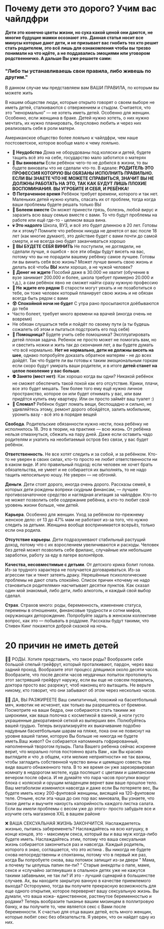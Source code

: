 # Почему дети это дорого? Учим вас чайлдфри
**Дети это конечно цветы жизни, но сука какой ценой они даются, не многие будущие мамки осознают это. Данная статья носит все минусы которые дают дети, и не призывает вас гнобить тех кто решит стать родителем, это всё лишь для ознакомления чтобы вы трезво понимали на что идёте, а не поддавались эмоциями или уговором родственничко.
А дальше Вы уже решаете сами:**

### "Либо ты устанавливаешь свои правила, либо живешь по другим."
В данном случае мы представляем вам ВАШИ ПРАВИЛА, по которым вы можете жить

В нашем обществе люди, которые открыто говорят о своем выборе не иметь детей, сталкиваются с отвержением и стыдом. Считается, что это “ненормально” — не хотеть иметь детей. Особенно для женщин. Особенно, если женщина в браке. Детей нужно хотеть, о них нужно мечтать, их нужно планировать, безусловно любить и через них реализовать себя в роли матери.

Американское общество более лояльно к чайлдфри, чем наше постсоветское, которое вообще мало к чему лояльно.

- **🤯 Неудобство** Дома не оборудованы под коляски и детей, будете тащить всё это на себе, государство мало заботится о матерях
- **🤬 Вы виноваты** Если ребёнок чего-то не добился в жизни, то вы будете виноваты что не сделали что-то. В идеале: **РОДИТЕЛЬ ЭТО ПРОФЕССИЯ КОТОРУЮ ВЫ ОБЯЗАНЫ ИСПОЛНИТЬ ПРАВИЛЬНО. ЕСЛИ ВЫ ЗНАЕТЕ ЧТО НЕ МОЖЕТЕ СПРАВИТЬСЯ, ЗНАЧИТ ВЫ НЕ ДОЛЖНЫ РАБОТАТЬ НА ЭТО, ТАК КАК БУДУТ ЛИШЬ ПЛОХИЕ ВОСПОМИНАНИЯ. ВЫ УГРОБИТЕ И СЕБЯ, И РЕБЁНКА!**
- **⏰ Потраченное время** Ребёнок требует времени, которого и так нет. Маленьких детей нужно купать, спасать их от проблем, тогда когда ваши проблемы будете решать только ВЫ
- **🤮 Болеем вместе** Он может принести грязь, болезнь, любой вирус и заразить всю вашу семью вместе с вами. То что будут проблемы на работе или ещё где-то - целиком ваша вина.
- **💀 Это надолго** Школа, ВУЗ, и всё это будет длинною в 20 лет. Готовы ли к этому? Помните что ребенок никуда не денется от вас после 18 лет (как многие думают), это действие будет с вами почти до самой смерти, и не всегда оно будет заканчиваться хорошо
- **🥺 ВЫ БУДЕТЕ СЕБЯ ВИНИТЬ** Не поступили, не доглядели, не сделали лучше, я ошибся - все эти обиды будут висеть на вас, потому что вы не порадили вашему ребёнку самое лучшее. Готовы ли вы винить себя всю жизнь? Может лучше винить свою жизнь и делать всё чтобы **ВЫ** жили хорошо, а не чужой человек?
- **💸 Денег не ждите** Пособий даже в 30.000 не хватит (обучение в вузе занимает 200.000 и более, школа требует примерно 20.000 и т.д.), а сам ребёнок явно не сможет найти сразу нужную профессию
- **🔧 Не ждите его рядом** В старости могут уехать и не позаботиться о тебе, он тоже человек который планирует свою жизнь и не обязан всегда быть рядом с вами
- **😵 Спокойной ночи не будет** С утра рано просыпаются доёбываются до тебя
- Часто болеет, требует много времени на врачей (иногда очень не вовремя) 
- Не обязан слушаться тебя и пойдёт по своему пути (а ты будешь сожалеть об этом и пытаться подстроить его под себя)
- **💉 Помощница?** Будете учить себе помошника? Эксплуатировать детей плохая задача. Ребенок не просто может не помогать вам, но и свестить ножки и жить так до скончания лет, а вы будете думать что всё нормально. **Нет не нормально, дети не должны висеть на шее**, однако попробуйте доказать обратное матерям - не до всех дойдёт. Так что будете ли вы готовы к таким эмоциональным горкам если скоро будут умирать ваши родители, и в итоге **детей станет на целое поколение у вас больше**.
- **⛔ Занято (мест нет)**: Как хорошо когда вы одни? Никакой ребёнок не сможет обеспечить такой покой как его отсутствие. Крики, плачи, все это будет мешать. Тем более того ему ещё нужно личное пространство, которое он или будет отнимать у вас, или вам придётся купить ему квартиру. Или он просто займёт ваш туалет :) 
- **🧨 Сломал?** Ребёнок будет ломать вещи, беспощадно и сильно, не удивляйтесь этому, ремонт дорого обойдётся, залить мобильник, уронить вазу - всё это в порядке вещей

**Свобода**. Родительские обязанности нужно нести, пока ребёнку не исполнилось 18. Это в теории, на практике — всю жизнь. От ребёнка нельзя отмахнуться, сбежать на пару дней. Даже если оставить чадо родителям и укатить на необитаемый остров без связи, у вас будет ребёнок.

**Ответственность**. Не все хотят следить и за собой, и за ребёнком. Кто-то не уверен в своих силах, кто-то просто не любит ответственности ни в каком виде. И это правильный подход: если человек не хочет брать обязательства, не умеет и не собирается их выполнять, то не надо тащить непосильную ношу. Не уверен — не обгоняй.

**Деньги**. Дети стоят дорого, иногда очень дорого. Рассказы семей, в которых дети рождены вопреки скудным финансам, — лучшее противозачаточное средство и наглядная агитация за чайлдфри. Кто-то не может позволить себе содержание ребёнка, а кто-то любит свой уровень жизни больше, чем детей.

**Карьера**. Особенно для женщин. Уход за ребёнком по-прежнему женское дело: от 13 до 47% мам не работают из-за того, что нужно следить за детьми. Женщина вообще воспринимается всерьёз, только если она родила.

**Отсутствие карьеры**. Дети подразумевают стабильный растущий доход, потому что с их взрослением увеличиваются и расходы. Человек без детей может позволить себе фриланс, случайные или небольшие заработки, работу за еду в лагере волонтёров.

**Качества, несовместимые с детьми**. От детского крика болит голова. Из-за трудного характера не получается договариваться. Из-за агрессии так и тянет затеять драку. Нерешённые психологические проблемы не дают спать спокойно. Список причин «почему не надо становиться родителями» насчитывает десятки пунктов. Как сказал один мой знакомый, либо дети, либо алкоголь, и каждый свой выбор сделал.

**Страх**. Страхов много: роды, беременность, изменение статуса, перемены в отношениях, финансовые трудности и сотни мифов, окружающих деторождение. Попробуйте задать в женском коллективе вопрос, как это — побывать в роддоме. Рассказы будут такими, что Стивен Кинг покажется доброй сказкой на ночь.

# 20 причин не иметь детей
👩‍🦽 РОДЫ. Хотите представить, что такое роды? Вообразите себе большой спелый грейфрут, который проталкивают, пардон, через ваш задний проход. Вообразите этот процесс длящимся около десяти часов. Вообразите, что после десяти часов неудачных попыток протолкнуть этот застрявший грейфрут наружу, если вы еще не совсем порвались, доктора просто вас разрежут, чтоб наконец его вытащить. Не верьте никому, кто говорит, что они забывают об этом через несколько часов.

👩‍🦱 ДА, ВЫ РАЗЖИРЕЕТЕ Ваш симпатичный, похожий на баскетбольный мяч, животик не исчезнет, как только вы разрешитесь от бремени. Посмотрите на ваши бедра, они собираются стать такими же широкими, как ваша полочка с косметикой в ванной, а ноги густо украшенные декоративной сеткой из выперших вен. Полюбуйтесь вашей грудью. Теперь визуализируйте их выкачивание подобно надувным баскетбольным шарам на пляже, пока они не повиснут на уровне вашей талии, которую Вы больше не никогда не будете иметь.Ваш живот? Он собирается напоминать гофрированный, наполненный творогом пузырь. Папа Вашего ребенка сейчас искренне верит, что морально готов постоянно врать Вам , как Вы красиво выглядите и что ,в общем, «эти мелкие неприятности» не так важны, чтобы загладить собственной чувство вины и щемящую совесть при виде вашего обнаженного тела. В то же время он уже зарезервировал комнату в недорогом мотеле, куда поспешит с цветами и шампанским вечером после офиса. И не думайте что пара часов прогулки вокруг блока с коляской и орущим младенцем вернет вам ваше прошлое тело. Ваш метаболизм изменился навсегда и даже если Вы потеряете вес, Вы будете иметь кожу 200-фунтовой женщины, висящей на 120-фунтовом теле. Отныне, если эта чаша до сих пор вас миновала, Вы узнаете, что такое диеты и выучите наизусть калорийность каждого листка салата. Если вы имели проблемы с весом уже до этого- просто забудьте все и изучите сеть магазинов ХХL в вашем районе

❌ ВАША СЕКСУАЛЬНАЯ ЖИЗНЬ ЗАКОНЧИТСЯ. Наслаждаететсь жизнью, пытаясь забеременеть? Наслаждайтесь на всю катушку, в конце концов, это - максимум секса, который вы и ваш муж когда-либо будете иметь. Наслаждайтесь этим, потому что ваша сексуальная жизнь собирается закончиться раз и навсегда. Каждый родитель, которого я знаю, соглашается, что это истина . Вы никогда не будете снова непосредственны и спонтанны, потому что в первый же раз, когда Вы попробуете снова, ваш потомок запищит из-зи двери " Мама, а почему ты целуешь папин пи-пи? " Старые анекдоты о папе, маме, сексе и «случайно заглянувших в спальню» детях уже не кажутся такими забавными, не так ли? И это - лучший сценарий в большинстве случаев. Ах, вы находите закрытую ванную в качестве приемлемого выхода? Остороумно, тогда вы получите прекрасную возможность для еще одного открытия, которое перевернет вашу сексуальную жизнь. Вы думали, что ваша кожа- единственное, растянутое беременностью и родами? Теперь вообразите тыканье вашим мизинцем в поллитровую банку, и вы получите то, чем является секс с Вами после беременности. К счастью для отца ваших детей, есть много женщин, которые любят секс без обязательств. Я уверен, что он найдет одну из них.

